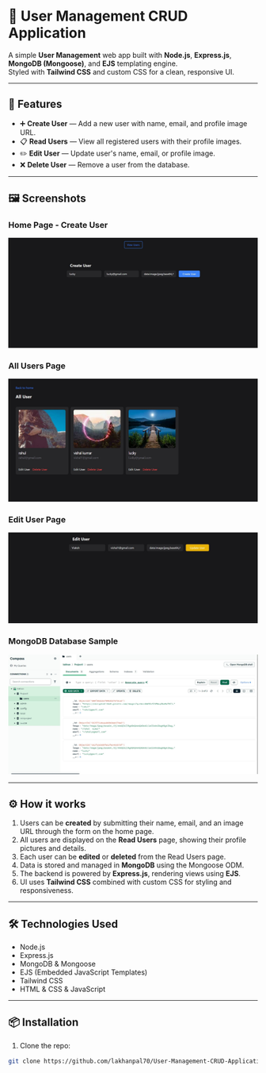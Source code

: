 # 👤 User Management CRUD Application

A simple **User Management** web app built with **Node.js**, **Express.js**, **MongoDB (Mongoose)**, and **EJS** templating engine.  
Styled with **Tailwind CSS** and custom CSS for a clean, responsive UI.

---

## 🚀 Features

- ➕ **Create User** — Add a new user with name, email, and profile image URL.  
- 📋 **Read Users** — View all registered users with their profile images.  
- ✏️ **Edit User** — Update user's name, email, or profile image.  
- ❌ **Delete User** — Remove a user from the database.

---

## 🖼️ Screenshots

### Home Page - Create User  
![Create User](https://github.com/lakhanpal70/User-Management-CRUD-Application/blob/7a289b0392abde045d0af65364729e8f4abfdce6/user%20created.jpg)

### All Users Page  
![All Users](https://github.com/lakhanpal70/User-Management-CRUD-Application/blob/7a289b0392abde045d0af65364729e8f4abfdce6/All%20User.jpg)

### Edit User Page  
![Edit User](https://github.com/lakhanpal70/User-Management-CRUD-Application/blob/7a289b0392abde045d0af65364729e8f4abfdce6/edit%20user.jpg)

### MongoDB Database Sample  
![Database Sample](https://github.com/lakhanpal70/User-Management-CRUD-Application/blob/7a289b0392abde045d0af65364729e8f4abfdce6/databsase.jpg)

---

## ⚙️ How it works

1. Users can be **created** by submitting their name, email, and an image URL through the form on the home page.
2. All users are displayed on the **Read Users** page, showing their profile pictures and details.
3. Each user can be **edited** or **deleted** from the Read Users page.
4. Data is stored and managed in **MongoDB** using the Mongoose ODM.
5. The backend is powered by **Express.js**, rendering views using **EJS**.
6. UI uses **Tailwind CSS** combined with custom CSS for styling and responsiveness.

---

## 🛠️ Technologies Used

- Node.js  
- Express.js  
- MongoDB & Mongoose  
- EJS (Embedded JavaScript Templates)  
- Tailwind CSS  
- HTML & CSS & JavaScript  

---

## 📦 Installation

1. Clone the repo:  
```bash
git clone https://github.com/lakhanpal70/User-Management-CRUD-Application.git
